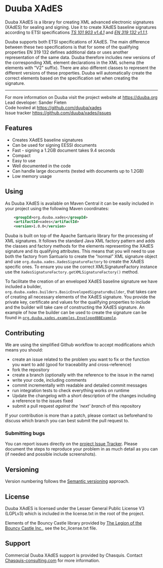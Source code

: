 # Duuba XAdES
Duuba XAdES is a library for creating XML advanced electronic signatures (XAdES) for sealing and signing. 
Use it to create XAdES baseline signatures according to ETSI specifications *[TS 101 903 v1.4.1](https://www.etsi.org/deliver/etsi_ts/101900_101999/101903/01.04.01_60/ts_101903v010401p.pdf)* and *[EN 319 132 v1.1.1](https://www.etsi.org/deliver/etsi_en/319100_319199/31913201/01.01.01_60/en_31913201v010101p.pdf)*.  
  
Duuba supports both ETSI specifications of XAdES. 
The main difference between these two specifications is that for some of the qualifying properties EN 319 132 defines additional data or uses another representation of the same data. 
Duuba therefore includes new versions of the corresponding XML element declarations in the XML schema (the elements with "V2" suffix). 
There are also different classes to represent the different versions of these properties. 
Duuba will automatically create the correct elements based on the specification set when creating the signature. 

__________________

For more information on Duuba visit the project website at https://duuba.org  
Lead developer: Sander Fieten  
Code hosted at https://github.com/duuba/xades  
Issue tracker https://github.com/duuba/xades/issues  
  

## Features
- Creates XAdES baseline signatures
- Can be used for signing EESSI documents
- Fast - signing a 1.2GB document takes 9.4 seconds
- Compact 
- Easy to use
- Well documented in the code
- Can handle large documents (tested with documents up to 1.2GB) 
- Low memory usage

## Using
As Duuba XAdES is available on Maven Central it can be easily included in your project using the following Maven coordinates:
```xml
	<groupId>org.duuba.xades</groupId>
	<artifactId>xades</artifactId>
	<version>1.0.0</version>
```
Duuba is built on top of the Apache Santuario library for the processing of XML signatures. 
It follows the standard Java XML factory pattern and adds the classes and factory methods for the elements representing the XAdES signature and its qualifying attributes. 
This means that you will need to use both the factory from Santuario to create the “normal” XML signature object and use `org.duuba.xades.XadesSignatureFactory` to create the XAdES specific ones. 
To ensure you use the correct XMLSignatureFactory instance use the `XadesSignatureFactory.getXMLSignatureFactory()` method.

To facilitate the creation of an enveloped XAdES baseline signature we have included a builder, `org.duuba.xades.builders.BasicEnvelopedSignatureBuilder`, that takes care of creating all necessary elements of the XAdES signature. 
You provide the private key, certificate and values for the qualifying properties to include and the builder will take care of constructing the XAdES signature. 
An example of how the builder can be used to create the signature can be found in [`org.duuba.xades.examples.EnvelopedBBExample`](src/test/java/org/duuba/xades/examples/EnvelopedBBExample.java).


## Contributing
We are using the simplified Github workflow to accept modifications which means you should:
* create an issue related to the problem you want to fix or the function you want to add (good for traceability and cross-reference)
* fork the repository
* create a branch (optionally with the reference to the issue in the name)
* write your code, including comments 
* commit incrementally with readable and detailed commit messages
* run integration tests to check everything works on runtime
* Update the changelog with a short description of the changes including a reference to the issues fixed
* submit a pull request *against the 'next' branch* of this repository

If your contribution is more than a patch, please contact us beforehand to discuss which branch you can best submit the pull request to.

### Submitting bugs
You can report issues directly on the [project Issue Tracker](https://github.com/duuba/xades/issues).
Please document the steps to reproduce your problem in as much detail as you can (if needed and possible include screenshots).

## Versioning
Version numbering follows the [Semantic versioning](http://semver.org/) approach.

## License
Duuba XAdES is licensed under the Lesser General Public License V3 (LGPLv3) which is included in the license.txt in the root of the project.

Elements of the Bouncy Castle library provided by [The Legion of the Bouncy Castle Inc.](http://www.bouncycastle.org), see the bc_license.txt file.

## Support
Commercial Duuba XAdES support is provided by Chasquis. Contact [Chasquis-consulting.com](http://chasquis-consulting.com/) for more information.

